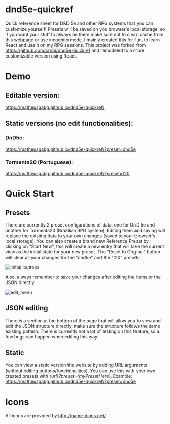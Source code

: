 dnd5e-quickref
==============

Quick reference sheet for D&amp;D 5e and other RPG systems that you can customize yourself! Presets will be saved on you browser's local storage, so if you want your stuff to always be there make sure not to clean cache from this webpage or use incognito mode. I mainly created this for fun, to learn React and use it on my RPG sessions.
This project was forked from https://github.com/crobi/dnd5e-quickref and remodeled to a more customizable version using React.


# Demo

## Editable version: 
https://matheusgabg.github.io/dnd5e-quickref/

## Static versions (no edit functionalities):
### DnD5e:
https://matheusgabg.github.io/dnd5e-quickref/?preset=dnd5e
### Tormenta20 (Portuguese):
https://matheusgabg.github.io/dnd5e-quickref/?preset=t20


# Quick Start

## Presets
There are currently 2 preset configurations of data, one for DnD 5e and another for Tormenta20 (Brazilian RPG system). Editing them and saving will replace the existing data to your own changes (saved to your browser's local storage). You can also create a brand new Reference Preset by clicking on "Start New", this will create a new entry that will take the current view as the initial state for your new preset. The "Reset to Original" button will clear all your changes for the "dnd5e" and the "t20" presets.

![initial_buttons](https://user-images.githubusercontent.com/40322927/117357693-41092800-ae83-11eb-969b-dd5a54a36917.jpg)

Also, always remember to save your changes after editing the items or the JSON directly

![edit_menu](https://user-images.githubusercontent.com/40322927/117358501-3d29d580-ae84-11eb-817a-7290307185c4.jpg)

## JSON editing
There is a section at the bottom of the page that will allow you to view and edit the JSON structure directly, make sure the structure follows the same existing pattern. There is currently not a lot of testing on this feature, so a few bugs can happen when editing this way.

## Static 
You can view a static version the website by adding URL arguments (without editing buttons/functionalities). You can use this with your own created presets with *{url}?preset={myPresetHere}*.
Example: https://matheusgabg.github.io/dnd5e-quickref/?preset=dnd5e



Icons
==============

All icons are provided by http://game-icons.net/

